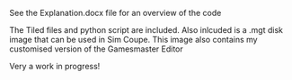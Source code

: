 See the Explanation.docx file for an overview of the code

The Tiled files and python script are included.
Also inlcuded is a .mgt disk image that can be used in Sim Coupe.
This image also contains my customised version of the Gamesmaster Editor

Very a work in progress!
